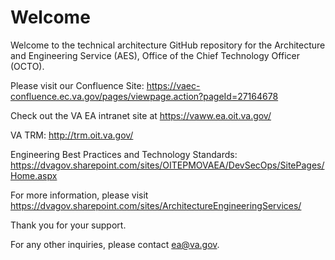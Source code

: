 # Welcome 
Welcome to the technical architecture GitHub repository for the Architecture and Engineering Service (AES), Office of the Chief Technology Officer (OCTO).  

Please visit our Confluence Site:  https://vaec-confluence.ec.va.gov/pages/viewpage.action?pageId=27164678

Check out the VA EA intranet site at https://vaww.ea.oit.va.gov/

VA TRM:  http://trm.oit.va.gov/

Engineering Best Practices and Technology Standards:  https://dvagov.sharepoint.com/sites/OITEPMOVAEA/DevSecOps/SitePages/Home.aspx

For more information, please visit https://dvagov.sharepoint.com/sites/ArchitectureEngineeringServices/

Thank you for your support.

For any other inquiries, please contact ea@va.gov.  
